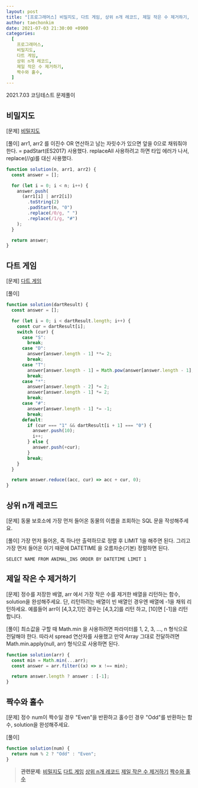 ```yaml
---
layout: post
title: "[프로그래머스] 비밀지도, 다트 게임, 상위 n개 레코드, 제일 작은 수 제거하기, 짝수와 홀수"
author: taechonkim
date: 2021-07-03 21:30:00 +0900
categories:
  [
    프로그래머스,
    비밀지도,
    다트 게임,
    상위 n개 레코드,
    제일 작은 수 제거하기,
    짝수와 홀수,
  ]
---
```


2021.7.03 코딩테스트 문제풀이

## 비밀지도

[문제] [비밀지도](https://programmers.co.kr/learn/courses/30/lessons/17681)

[풀이] arr1, arr2 를 이진수 OR 연산하고 남는 자릿수가 있으면 앞을 0으로 채워줘야 한다. = padStart(ES2017) 사용했다. replaceAll 사용하려고 하면 타입 에러가 나서, replace(//g)를 대신 사용했다.

```javascript
function solution(n, arr1, arr2) {
  const answer = [];

  for (let i = 0; i < n; i++) {
    answer.push(
      (arr1[i] | arr2[i])
        .toString(2)
        .padStart(n, "0")
        .replace(/0/g, " ")
        .replace(/1/g, "#")
    );
  }

  return answer;
}
```

## 다트 게임

[문제] [다트 게임](https://programmers.co.kr/learn/courses/30/lessons/17682)

[풀이]

```javascript
function solution(dartResult) {
  const answer = [];

  for (let i = 0; i < dartResult.length; i++) {
    const cur = dartResult[i];
    switch (cur) {
      case "S":
        break;
      case "D":
        answer[answer.length - 1] **= 2;
        break;
      case "T":
        answer[answer.length - 1] = Math.pow(answer[answer.length - 1], 3);
        break;
      case "*":
        answer[answer.length - 2] *= 2;
        answer[answer.length - 1] *= 2;
        break;
      case "#":
        answer[answer.length - 1] *= -1;
        break;
      default:
        if (cur === "1" && dartResult[i + 1] === "0") {
          answer.push(10);
          i++;
        } else {
          answer.push(+cur);
        }
        break;
    }
  }

  return answer.reduce((acc, cur) => acc + cur, 0);
}
```

## 상위 n개 레코드

[문제] 동물 보호소에 가장 먼저 들어온 동물의 이름을 조회하는 SQL 문을 작성해주세요.

[풀이] 가장 먼저 들어온, 즉 하나만 출력하므로 정렬 후 LIMIT 1을 해주면 된다. 그리고 가장 먼저 들어온 이기 때문에 DATETIME 을 오름차순(기본) 정렬하면 된다.

```mysql
SELECT NAME FROM ANIMAL_INS ORDER BY DATETIME LIMIT 1
```

## 제일 작은 수 제거하기

[문제] 정수를 저장한 배열, arr 에서 가장 작은 수를 제거한 배열을 리턴하는 함수, solution을 완성해주세요. 단, 리턴하려는 배열이 빈 배열인 경우엔 배열에 -1을 채워 리턴하세요. 예를들어 arr이 [4,3,2,1]인 경우는 [4,3,2]를 리턴 하고, [10]면 [-1]을 리턴 합니다.

[풀이] 최소값을 구할 때 Math.min 을 사용하려면 파라미터를 1, 2, 3, ..., n 형식으로 전달해야 한다. 따라서 spread 연산자를 사용했고 만약 Array 그대로 전달하려면 Math.min.apply(null, arr) 형식으로 사용하면 된다.

```javascript
function solution(arr) {
  const min = Math.min(...arr);
  const answer = arr.filter((x) => x !== min);

  return answer.length ? answer : [-1];
}
```

## 짝수와 홀수

[문제] 정수 num이 짝수일 경우 "Even"을 반환하고 홀수인 경우 "Odd"를 반환하는 함수, solution을 완성해주세요.

[풀이]

```javascript
function solution(num) {
  return num % 2 ? "Odd" : "Even";
}
```

> **관련문제**:
> [비밀지도](https://programmers.co.kr/learn/courses/30/lessons/17681) [다트 게임](https://programmers.co.kr/learn/courses/30/lessons/17682) [상위 n개 레코드](https://programmers.co.kr/learn/courses/30/lessons/59405) [제일 작은 수 제거하기](https://programmers.co.kr/learn/courses/30/lessons/12935) [짝수와 홀수](https://programmers.co.kr/learn/courses/30/lessons/12937)
